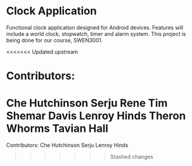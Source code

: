 # Clock Application
Functional clock application designed for Android devices. Features will include a world clock, stopwatch, timer and alarm system.
This project is being done for our course, SWEN3001.

<<<<<<< Updated upstream
# Contributors:

Che Hutchinson Serju
Rene Tim
Shemar Davis
Lenroy Hinds
Theron Whorms
Tavian Hall
=======
Contributors:
Che Hutchinson Serju
Lenroy Hinds
>>>>>>> Stashed changes
